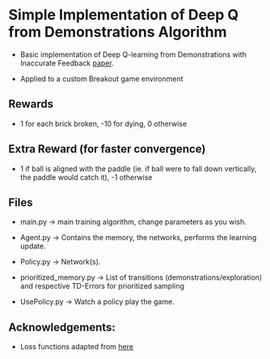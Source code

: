 # Simple Implementation of Deep Q from Demonstrations Algorithm

- Basic implementation of Deep Q-learning from Demonstrations with Inaccurate Feedback [paper](https://arxiv.org/pdf/1704.03732.pdf).

- Applied to a custom Breakout game environment

## Rewards

- 1 for each brick broken, -10 for dying, 0 otherwise

## Extra Reward (for faster convergence)

- 1 if ball is aligned with the paddle (ie. if ball were to fall down vertically, the paddle would catch it), -1 otherwise

## Files

- main.py -> main training algorithm, change parameters as you wish.

- Agent.py -> Contains the memory, the networks, performs the learning update.

- Policy.py -> Network(s).

- prioritized_memory.py -> List of transitions (demonstrations/exploration) and respective TD-Errors for prioritized sampling

- UsePolicy.py -> Watch a policy play the game.

## Acknowledgements:
- Loss functions adapted from [here](https://github.com/go2sea/DQfD)
